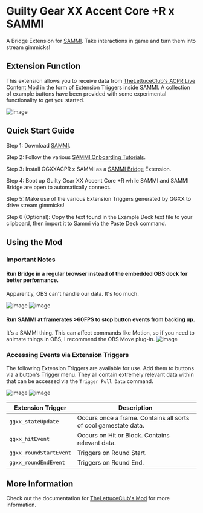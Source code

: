 # Guilty Gear XX Accent Core +R x SAMMI

A Bridge Extension for [SAMMI](https://sammi.solutions). Take interactions in game and turn them into stream gimmicks!

## Extension Function

This extension allows you to receive data from [TheLettuceClub's ACPR Live Content Mod](https://github.com/TheLettuceClub/GGXXACPR_Framework/releases) in the form of Extension Triggers inside SAMMI. A collection of example buttons have been provided with some experimental functionality to get you started.

![image](https://github.com/user-attachments/assets/1d0db460-9b5c-4290-98d0-3eeec3f4666e)

## Quick Start Guide

Step 1: Download [SAMMI](https://sammi.solutions).

Step 2: Follow the various [SAMMI Onboarding Tutorials](https://sammi.solutions/docs/getting-started/step-by-step).

Step 3: Install GGXXACPR x SAMMI as a [SAMMI Bridge](https://sammi.solutions/docs/bridge) Extension.

Step 4: Boot up Guilty Gear XX Accent Core +R while SAMMI and SAMMI Bridge are open to automatically connect.

Step 5: Make use of the various Extension Triggers generated by GGXX to drive stream gimmicks!

Step 6 (Optional): Copy the text found in the Example Deck text file to your clipboard, then import it to Sammi via the Paste Deck command. 

## Using the Mod

### Important Notes

#### Run Bridge in a regular browser instead of the embedded OBS dock for better performance.

Apparently, OBS can't handle our data. It's too much.

![image](https://github.com/user-attachments/assets/725b68e5-4d28-4d03-a328-cb900052876d) ![image](https://github.com/user-attachments/assets/03d451bd-f7ec-4295-8640-03b6bd80eb48)

#### Run SAMMI at framerates >60FPS to stop button events from backing up. 

It's a SAMMI thing. This can affect commands like Motion, so if you need to animate things in OBS, I recommend the OBS Move plug-in.
![image](https://github.com/user-attachments/assets/cf509d26-069f-4774-a1f2-543fade5d45a)

### Accessing Events via Extension Triggers

The following Extension Triggers are available for use. Add them to buttons via a button's Trigger menu. They all contain extremely relevant data within that can be accessed via the `Trigger Pull Data` command.

![image](https://github.com/user-attachments/assets/34395efd-6aea-4121-9f25-9a759efc57e3)
![image](https://github.com/user-attachments/assets/3bade3e1-5989-4002-a941-5af0860be8ef)

| Extension Trigger | Description |
| --- | --- |
| `ggxx_stateUpdate`| Occurs once a frame. Contains all sorts of cool gamestate data. |
| `ggxx_hitEvent` | Occurs on Hit or Block. Contains relevant data. |
| `ggxx_roundStartEvent` | Triggers on Round Start. |
| `ggxx_roundEndEvent` | Triggers on Round End. |

## More Information

Check out the documentation for [TheLettuceClub's Mod](https://github.com/TheLettuceClub/GGXXACPR_Framework/releases) for more information.
